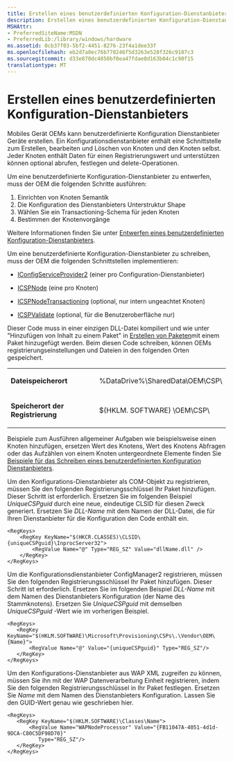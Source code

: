 ```yaml
---
title: Erstellen eines benutzerdefinierten Konfiguration-Dienstanbieters
description: Erstellen eines benutzerdefinierten Konfiguration-Dienstanbieters
MSHAttr:
- PreferredSiteName:MSDN
- PreferredLib:/library/windows/hardware
ms.assetid: 0cb37f03-5bf2-4451-8276-23f4a1dee33f
ms.openlocfilehash: eb2d7a0ec76b770246f5d3263e528f326c9187c3
ms.sourcegitcommit: d33e870dc4850bf0ea47fdae0d163b04c1c90f15
translationtype: MT
---
```

# <a name="create-a-custom-configuration-service-provider"></a>Erstellen eines benutzerdefinierten Konfiguration-Dienstanbieters

Mobiles Gerät OEMs kann benutzerdefinierte Konfiguration Dienstanbieter Geräte erstellen. Ein Konfigurationsdienstanbieter enthält eine Schnittstelle zum Erstellen, bearbeiten und Löschen von Knoten und den Knoten selbst. Jeder Knoten enthält Daten für einen Registrierungswert und unterstützen können optional abrufen, festlegen und delete-Operationen.

Um eine benutzerdefinierte Konfiguration-Dienstanbieter zu entwerfen, muss der OEM die folgenden Schritte ausführen:

1.  Einrichten von Knoten Semantik
2.  Die Konfiguration des Dienstanbieters Unterstruktur Shape
3.  Wählen Sie ein Transactioning-Schema für jeden Knoten
4.  Bestimmen der Knotenvorgänge

Weitere Informationen finden Sie unter [Entwerfen eines benutzerdefinierten Konfiguration-Dienstanbieters](design-a-custom-windows-csp.md).

Um eine benutzerdefinierte Konfiguration-Dienstanbieter zu schreiben, muss der OEM die folgenden Schnittstellen implementieren:

-   [IConfigServiceProvider2](iconfigserviceprovider2.md) (einer pro Configuration-Dienstanbieter)

-   [ICSPNode](icspnode.md) (eine pro Knoten)

-   [ICSPNodeTransactioning](icspnodetransactioning.md) (optional, nur intern ungeachtet Knoten)

-   [ICSPValidate](icspvalidate.md) (optional, für die Benutzeroberfläche nur)

Dieser Code muss in einer einzigen DLL-Datei kompiliert und wie unter "Hinzufügen von Inhalt zu einem Paket" in [Erstellen von Paketen](https://msdn.microsoft.com/en-us/library/windows/hardware/dn756642)mit einem Paket hinzugefügt werden. Beim diesen Code schreiben, können OEMs registrierungseinstellungen und Dateien in den folgenden Orten gespeichert.

<table>
<colgroup>
<col width="50%" />
<col width="50%" />
</colgroup>
<tbody>
<tr class="odd">
<td><p><strong>Dateispeicherort</strong></p></td>
<td><p>%DataDrive%\SharedData\OEM\CSP\</p></td>
</tr>
<tr class="even">
<td><p><strong>Speicherort der Registrierung</strong></p></td>
<td><p>$(HKLM. SOFTWARE) \OEM\CSP\</p></td>
</tr>
</tbody>
</table>


Beispiele zum Ausführen allgemeiner Aufgaben wie beispielsweise einen Knoten hinzufügen, ersetzen Wert des Knotens, Wert des Knotens Abfragen oder das Aufzählen von einem Knoten untergeordnete Elemente finden Sie [Beispiele für das Schreiben eines benutzerdefinierten Konfiguration Dienstanbieters](samples-for-writing-a-custom-configuration-service-provider.md).

Um den Konfigurations-Dienstanbieter als COM-Objekt zu registrieren, müssen Sie den folgenden Registrierungsschlüssel Ihr Paket hinzufügen. Dieser Schritt ist erforderlich. Ersetzen Sie im folgenden Beispiel *UniqueCSPguid* durch eine neue, eindeutige CLSID für diesen Zweck generiert. Ersetzen Sie *DLL-Name* mit dem Namen der DLL-Datei, die für Ihren Dienstanbieter für die Konfiguration den Code enthält ein.

``` syntax
<RegKeys>
    <RegKey KeyName="$(HKCR.CLASSES)\CLSID\{uniqueCSPguid}\InprocServer32">
        <RegValue Name="@" Type="REG_SZ" Value="dllName.dll" />
    </RegKey>
</RegKeys>
```

Um die Konfigurationsdienstanbieter ConfigManager2 registrieren, müssen Sie den folgenden Registrierungsschlüssel Ihr Paket hinzufügen. Dieser Schritt ist erforderlich. Ersetzen Sie im folgenden Beispiel *DLL-Name* mit dem Namen des Dienstanbieters Konfiguration (der Name des Stammknotens). Ersetzen Sie *UniqueCSPguid* mit demselben *UniqueCSPguid* -Wert wie im vorherigen Beispiel.

``` syntax
<RegKeys>
   <RegKey KeyName="$(HKLM.SOFTWARE)\Microsoft\Provisioning\CSPs\.\Vendor\OEM\{Name}">
       <RegValue Name="@" Value="{uniqueCSPguid}" Type="REG_SZ"/>
   </RegKey>
</RegKeys>
```

Um den Konfigurations-Dienstanbieter aus WAP XML zugreifen zu können, müssen Sie ihn mit der WAP Datenverarbeitung Einheit registrieren, indem Sie den folgenden Registrierungsschlüssel in Ihr Paket festlegen. Ersetzen Sie *Name* mit dem Namen des Dienstanbieters Konfiguration. Lassen Sie den GUID-Wert genau wie geschrieben hier.

``` syntax
<RegKeys>
   <RegKey KeyName="$(HKLM.SOFTWARE)\Classes\Name">
       <RegValue Name="WAPNodeProcessor" Value="{FB11047A-4051-4d1d-9DCA-C80C5DF98D70}" 
          Type="REG_SZ"/>
   </RegKey>
</RegKeys>
```

 






